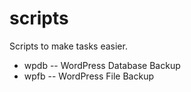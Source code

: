 # scripts
Scripts to make tasks easier.

* wpdb -- WordPress Database Backup
* wpfb -- WordPress File Backup
